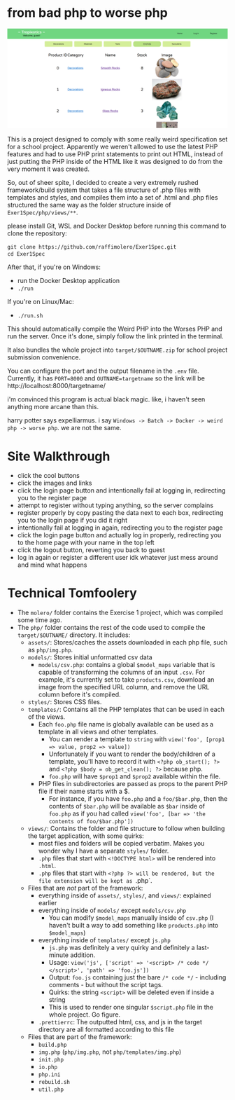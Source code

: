 # from bad php to worse php

![image of the home page](_/home%20page.png)

This is a project designed to comply with some really weird specification set for a school project.
Apparently we weren't allowed to use the latest PHP features and had to use PHP print statements to print out HTML,
instead of just putting the PHP inside of the HTML like it was designed to do from the very moment it was created.

So, out of sheer spite, I decided to create a very extremely rushed framework/build system that takes a file structure of .php files with templates and styles,
and compiles them into a set of .html and .php files structured the same way as the folder structure inside of `Exer1Spec/php/views/**`.

please install Git, WSL and Docker Desktop before running this command to clone the repository:

    git clone https://github.com/raffimolero/Exer1Spec.git
    cd Exer1Spec

After that, if you're on Windows:

- run the Docker Desktop application
- `./run`

If you're on Linux/Mac:

- `./run.sh`

This should automatically compile the Weird PHP into the Worses PHP and run the server.
Once it's done, simply follow the link printed in the terminal.

It also bundles the whole project into `target/$OUTNAME.zip` for school project submission convenience.

You can configure the port and the output filename in the `.env` file.
Currently, it has `PORT=8000` and `OUTNAME=targetname` so the link will be http://localhost:8000/targetname/

i'm convinced this program is actual black magic. like, i haven't seen anything more arcane than this.

harry potter says expelliarmus. i say `Windows -> Batch -> Docker -> weird php -> worse php`. we are not the same.

# Site Walkthrough

- click the cool buttons
- click the images and links
- click the login page button and intentionally fail at logging in, redirecting you to the register page
- attempt to register without typing anything, so the server complains
- register properly by copy pasting the data next to each box, redirecting you to the login page if you did it right
- intentionally fail at logging in again, redirecting you to the register page
- click the login page button and actually log in properly, redirecting you to the home page with your name in the top left
- click the logout button, reverting you back to guest
- log in again or register a different user idk whatever just mess around and mind what happens

# Technical Tomfoolery

- The `molero/` folder contains the Exercise 1 project, which was compiled some time ago.
- The `php/` folder contains the rest of the code used to compile the `target/$OUTNAME/` directory. It includes:
  - `assets/`: Stores/caches the assets downloaded in each php file, such as `php/img.php`.
  - `models/`: Stores initial unformatted csv data
    - `models/csv.php`: contains a global `$model_maps` variable that is capable of transforming the columns of an input `.csv`.
      For example, it's currently set to take `products.csv`, download an image from the specified URL column, and remove the URL column before it's compiled.
  - `styles/`: Stores CSS files.
  - `templates/`: Contains all the PHP templates that can be used in each of the views.
    - Each `foo.php` file name is globally available can be used as a template in all views and other templates.
      - You can render a template to `string` with `view('foo', [prop1 => value, prop2 => value])`
      - Unfortunately if you want to render the body/children of a template, you'll have to record it with `<?php ob_start(); ?>` and `<?php $body = ob_get_clean(); ?>` because php.
      - `foo.php` will have `$prop1` and `$prop2` available within the file.
    - PHP files in subdirectories are passed as props to the parent PHP file if their name starts with a $.
      - For instance, if you have `foo.php` and a `foo/$bar.php`, then the contents of `$bar.php` will be available as `$bar` inside of `foo.php` as if you had called `view('foo', [bar => 'the contents of foo/$bar.php'])`
  - `views/`: Contains the folder and file structure to follow when building the target application, with some quirks:
    - most files and folders will be copied verbatim. Makes you wonder why I have a separate `styles/` folder.
    - `.php` files that start with `<!DOCTYPE html>` will be rendered into `.html`.
    - `.php` files that start with `<?php ?> will be rendered, but the file extension will be kept as `.php`.
  - Files that are _not_ part of the framework:
    - everything inside of `assets/`, `styles/`, and `views/`: explained earlier
    - everything inside of `models/` except `models/csv.php`
      - You can modify `$model_maps` manually inside of `csv.php` (I haven't built a way to add something like `products.php` into `$model_maps`)
    - everything inside of `templates/` except `js.php`
      - `js.php` was definitely a very quirky and definitely a last-minute addition.
      - Usage: `view('js', ['script' => '<script> /* code */ </script>', 'path' => 'foo.js'])`
      - Output: `foo.js` containing just the bare `/* code */` - including comments - but without the script tags.
      - Quirks: the string `<script>` will be deleted even if inside a string
      - This is used to render one singular `$script.php` file in the whole project. Go figure.
    - `.prettierrc`: The outputted html, css, and js in the target directory are all formatted according to this file
  - Files that are part of the framework:
    - `build.php`
    - `img.php` (`php/img.php`, not `php/templates/img.php`)
    - `init.php`
    - `io.php`
    - `php.ini`
    - `rebuild.sh`
    - `util.php`
